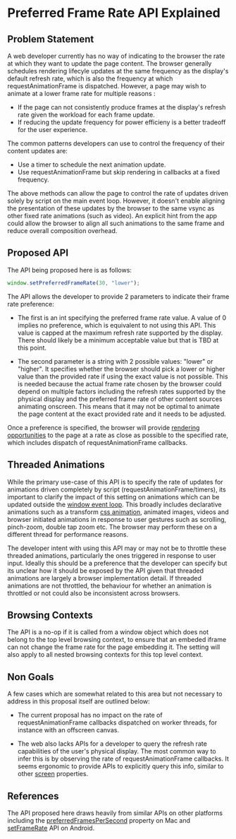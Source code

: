 # Preferred Frame Rate API Explained

## Problem Statement
A web developer currently has no way of indicating to the browser the rate at which they want to update the page content. The browser generally schedules rendering lifecyle updates at the same frequency as the display's default refresh rate, which is also the frequency at which requestAnimationFrame is dispatched. However, a page may wish to animate at a lower frame rate for multiple reasons : 

* If the page can not consistently produce frames at the display's refresh rate given the workload for each frame update.
* If reducing the update frequency for power efficieny is a better tradeoff for the user experience.

The common patterns developers can use to control the frequency of their content updates are:

* Use a timer to schedule the next animation update.
* Use requestAnimationFrame but skip rendering in callbacks at a fixed frequency.

The above methods can allow the page to control the rate of updates driven solely by script on the main event loop. However, it doesn't enable aligning the presentation of these updates by the browser to the same vsync as other fixed rate animations (such as video). An explicit hint from the app could allow the browser to align all such animations to the same frame and reduce overall composition overhead.

## Proposed API
The API being proposed here is as follows:

```javascript
window.setPreferredFrameRate(30, "lower");
```

The API allows the developer to provide 2 parameters to indicate their frame rate preference:

* The first is an int specifying the preferred frame rate value. A value of 0 implies no preference, which is equivalent to not using this API. This value is capped at the maximum refresh rate supported by the display. There should likely be a minimum acceptable value but that is TBD at this point.

* The second parameter is a string with 2 possible values: "lower" or "higher". It specifies whether the browser should pick a lower or higher value than the provided rate if using the exact value is not possible. This is needed because the actual frame rate chosen by the browser could depend on multiple factors including the refresh rates supported by the physical display and the preferred frame rate of other content sources animating onscreen. This means that it may not be optimal to animate the page content at the exact provided rate and it needs to be adjusted.

Once a preference is specified, the browser will provide [rendering opportunities](https://html.spec.whatwg.org/multipage/webappapis.html#rendering-opportunity) to the page at a rate as close as possible to the specified rate, which includes dispatch of requestAnimationFrame callbacks.

## Threaded Animations
While the primary use-case of this API is to specify the rate of updates for animations driven completely by script (requestAnimationFrame/timers), its important to clarify the impact of this setting on animations which can be updated outside the [window event loop](https://html.spec.whatwg.org/multipage/webappapis.html#concept-agent-event-loop). This broadly includes declarative animations such as a transform [css animation](https://developer.mozilla.org/en-US/docs/Web/CSS/CSS_Animations), animated images, videos and browser initiated animations in response to user gestures such as scrolling, pinch-zoom, double tap zoom etc. The browser may perform these on a different thread for performance reasons.

The developer intent with using this API may or may not be to throttle these threaded animations, particularly the ones triggered in response to user input. Ideally this should be a preference that the developer can specify but its unclear how it should be exposed by the API given that threaded animations are largely a browser implementation detail. If threaded animations are not throttled, the behaviour for whether an animation is throttled or not could also be inconsistent across browsers.

## Browsing Contexts
The API is a no-op if it is called from a window object which does not belong to the top level browsing context, to ensure that an embeded iframe can not change the frame rate for the page embedding it. The setting will also apply to all nested browsing contexts for this top level context.

## Non Goals
A few cases which are somewhat related to this area but not necessary to address in this proposal itself are outlined below:

* The current proposal has no impact on the rate of requestAnimationFrame callbacks dispatched on worker threads, for instance with an offscreen canvas.

* The web also lacks APIs for a developer to query the refresh rate capabilities of the user's physical display. The most common way to infer this is by observing the rate of requestAnimationFrame callbacks. It seems ergonomic to provide APIs to explicitly query this info, similar to other [screen](https://developer.mozilla.org/en-US/docs/Web/API/Window/screen) properties.

## References
The API proposed here draws heavily from similar APIs on other platforms including the [preferredFramesPerSecond](https://developer.apple.com/documentation/quartzcore/cadisplaylink/1648421-preferredframespersecond) property on Mac and [setFrameRate](https://developer.android.com/ndk/reference/group/a-native-window#anativewindow_setframerate) API on Android.
